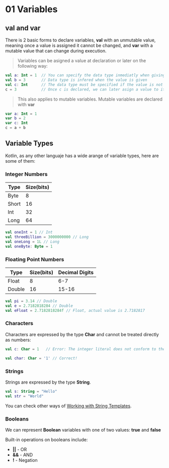 # 01 Variables
## val and var
There is 2 basic forms to declare variables, **val** with an unmutable value, meaning once a value is assigned it cannot be changed, and **var** with a mutable value that can change during execution.

>Variables can be asigned a value at declaration or later on the following way:
```kotlin
val a: Int = 1  // You can specify the data type inmediatly when giving a value
val b = 3       // Data type is infered when the value is given
val c: Int      // The data type must be specified if the value is not given
c = 3           // Once c is declared, we can later asign a value to it
```
>This also applies to mutable variables. Mutable variables are declared with **var**
```kotlin
var a: Int = 1
var b = 2
var c: Int
c = a + b
```

## Variable Types
Kotlin, as any other languaje has a wide arange of variable types, here are some of them:
### Integer Numbers
| Type | Size(bits) |
| ----------- | ----------- |
| Byte | 8 |
| Short | 16 |
| Int | 32 |
| Long | 64 |
```kotlin
val oneInt = 1 // Int
val threeBillion = 3000000000 // Long
val oneLong = 1L // Long
val oneByte: Byte = 1
```

### Floating Point Numbers
| Type | Size(bits) | Decimal Digits |
| ----------- | ----------- | ----------- |
| Float | 8 | 6-7 |
| Double | 16 | 15-16 |
```kotlin
val pi = 3.14 // Double
val e = 2.7182818284 // Double
val eFloat = 2.7182818284f // Float, actual value is 2.7182817
```

### Characters
Characters are expressed by the type **Char** and cannot be treated directly as numbers:
```kotlin
val c: Char = 1   // Error: The integer literal does not conform to the expected type Char

val char: Char = '1' // Correct!
```

### Strings
Strings are expressed by the type **String**.
```kotlin
val s: String = "Hello"
val str = "World"
```
You can check other ways of [Working with String Templates]().

### Booleans
We can represent **Boolean** variables with one of two values: **true** and **false**

Built-in operations on booleans include:

- **||** - OR
- **&&** - AND
- **!** - Negation
